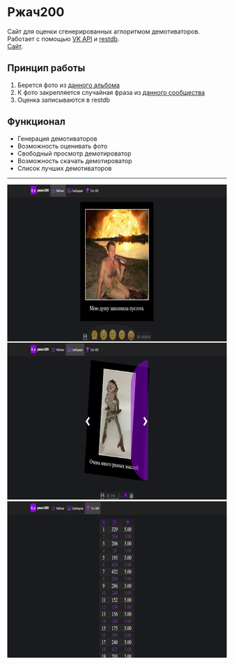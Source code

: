 # Ржач200
Сайт для оценки сгенерированных аглоритмом демотиваторов.<br>
Работает с помощью [VK API](https://dev.vk.com/reference) и [restdb](https://restdb.io/).<br>
[Сайт](https://developer.android.com/training/dependency-injection/manual).

Принцип работы
---------------
1) Берется фото из [данного альбома](https://vk.com/album514918087_284198610)
2) К фото закрепляется случайная фраза из [данного сообщества](https://vk.com/four_words_ofic)
3) Оценка записываются в restdb

Функционал
-----------
* Генерация демотиваторов
* Возможность оценивать фото
* Свободный просмотр демотироватор
* Возможность скачать демотироватор
* Список лучших демотиваторов

-----------
<img src="screenshots/1.png" height="360"><img src="screenshots/2.png" height="360"> <img src="screenshots/3.png" height="360">



